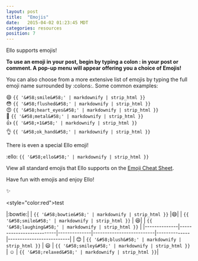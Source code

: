 ```yaml
---
layout: post
title:  "Emojis"
date:   2015-04-02 01:23:45 MDT
categories: resources
position: 7
---
```

Ello supports emojis!

**To use an emoji in your post, begin by typing a colon : in your post or comment. A pop-up menu will appear offering you a choice of Emojis!**

You can also choose from a more extensive list of emojis by typing the full emoji name surrounded by :colons:. Some common examples:

:smile: `{{ '&#58;smile&#58;' | markdownify | strip_html }}`  
:flushed: `{{ '&#58;flushed&#58;' | markdownify | strip_html }}`  
:heart_eyes: `{{ '&#58;heart_eyes&#58;' | markdownify | strip_html }}`  
:metal: `{{ '&#58;metal&#58;' | markdownify | strip_html }}`  
:+1: `{{ '&#58;+1&#58;' | markdownify | strip_html }}`  
:ok_hand: `{{ '&#58;ok_hand&#58;' | markdownify | strip_html }}`  

There is even a special Ello emoji!

:ello: `{{ '&#58;ello&#58;' | markdownify | strip_html }}`

View all standard emojis that Ello supports on the [Emoji Cheat Sheet](http://www.emoji-cheat-sheet.com/).

Have fun with emojis and enjoy Ello!

:sparkles:

<style="color:red">test</style>



|:bowtie:| | `{{ '&#58;bowtie&#58;' | markdownify | strip_html }}` |:smile:| | `{{ '&#58;smile&#58;' | markdownify | strip_html }}` | :laughing:| | `{{ '&#58;laughing&#58;' | markdownify | strip_html }}` |
|--------------|--------------------------|--------------|--------------------------|--------------|--------------------------|
| :blush: | `{{ '&#58;blush&#58;' | markdownify | strip_html }}` | :smiley: | `{{ '&#58;smiley&#58;' | markdownify | strip_html }}` |  :relaxed:  | `{{ '&#58;relaxed&#58;' | markdownify | strip_html }}`|

